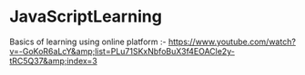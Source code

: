 # JavaScriptLearning
Basics of learning using online platform :- https://www.youtube.com/watch?v=-GoKoR6aLcY&amp;list=PLu71SKxNbfoBuX3f4EOACle2y-tRC5Q37&amp;index=3
